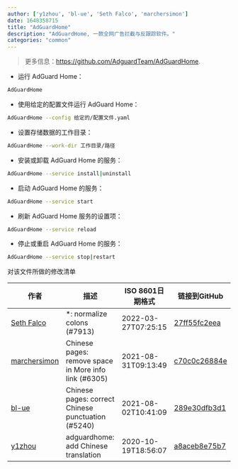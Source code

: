 ```yaml
---
author: ['y1zhou', 'bl-ue', 'Seth Falco', 'marchersimon']
date: 1648358715
title: "AdGuardHome"
description: "AdGuardHome, 一款全网广告拦截与反跟踪软件。"
categories: "common"
---
```

> 更多信息：<https://github.com/AdguardTeam/AdGuardHome>.

- 运行 AdGuard Home：

```bash
AdGuardHome
```

- 使用给定的配置文件运行 AdGuard Home：

```bash
AdGuardHome --config 给定的/配置文件.yaml
```

- 设置存储数据的工作目录：

```bash
AdGuardHome --work-dir 工作目录/路径
```

- 安装或卸载 AdGuard Home 的服务：

```bash
AdGuardHome --service install|uninstall
```

- 启动 AdGuard Home 的服务：

```bash
AdGuardHome --service start
```

- 刷新 AdGuard Home 服务的设置项：

```bash
AdGuardHome --service reload
```

- 停止或重启 AdGuard Home 的服务：

```bash
AdGuardHome --service stop|restart
```
对该文件所做的修改清单


作者 | 描述 | ISO 8601日期格式 | 链接到GitHub
------|-----|-----|-----
[Seth Falco](mailto:seth@falco.fun) | *: normalize colons (#7913) | 2022-03-27T07:25:15 | [27ff55fc2eea](https://github.com/tldr-pages/tldr/commit/27ff55fc2eea445eb5216c3b1d934960539fc024)
[marchersimon](mailto:50295997+marchersimon@users.noreply.github.com) | Chinese pages: remove space in More info link (#6305) | 2021-08-31T09:13:49 | [c70c0c26884e](https://github.com/tldr-pages/tldr/commit/c70c0c26884ee74fabb640cd842d1e4c72d9df4b)
[bl-ue](mailto:54780737+bl-ue@users.noreply.github.com) | Chinese pages: correct Chinese punctuation (#5240) | 2021-08-02T10:41:09 | [289e30dfb3d1](https://github.com/tldr-pages/tldr/commit/289e30dfb3d1d73bade9e3610e12bfc90e9270ae)
[y1zhou](mailto:zhou.zy.yi@gmail.com) | adguardhome: add Chinese translation | 2020-10-19T18:56:07 | [a8aceb8e75b7](https://github.com/tldr-pages/tldr/commit/a8aceb8e75b7e3cbb5fa5f8c6c92ea04dd30f1ca)

